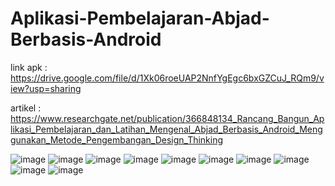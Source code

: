 # Aplikasi-Pembelajaran-Abjad-Berbasis-Android

link apk : https://drive.google.com/file/d/1Xk06roeUAP2NnfYgEgc6bxGZCuJ_RQm9/view?usp=sharing



artikel : https://www.researchgate.net/publication/366848134_Rancang_Bangun_Aplikasi_Pembelajaran_dan_Latihan_Mengenal_Abjad_Berbasis_Android_Menggunakan_Metode_Pengembangan_Design_Thinking

![image](https://user-images.githubusercontent.com/121206148/211189740-431f3844-c56f-4f76-828c-e6a3b8f6b374.png)
![image](https://user-images.githubusercontent.com/121206148/211189746-89070209-abed-40b6-a476-e4f8d82192aa.png)
![image](https://user-images.githubusercontent.com/121206148/211189750-a6c2e512-1ff7-4d16-8b28-4fcbbbc12001.png)
![image](https://user-images.githubusercontent.com/121206148/211189752-3c036ed1-3901-4959-b65e-a16c054b9f84.png)
![image](https://user-images.githubusercontent.com/121206148/211189756-0ced0590-4a4b-45ee-9397-847c214b17bc.png)
![image](https://user-images.githubusercontent.com/121206148/211189758-e656054d-310d-486d-b3fd-13f10e25f0fc.png)
![image](https://user-images.githubusercontent.com/121206148/211189760-453ee326-e9bf-41d8-81ee-0f14ef969d45.png)
![image](https://user-images.githubusercontent.com/121206148/211189761-306769b1-1864-4de8-8863-16bed774ac80.png)
![image](https://user-images.githubusercontent.com/121206148/211189765-e56d8ff2-81d0-416a-a7f9-6f843da7ee42.png)
![image](https://user-images.githubusercontent.com/121206148/211189769-23035c1c-e6dc-41e0-872b-9c93674e3f6b.png)
